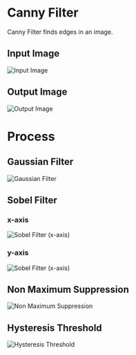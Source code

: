 # Canny Filter
Canny Filter finds edges in an image.
## Input Image
![Input Image](lenna.png)
## Output Image
![Output Image](result/Canny-Filtered-Image.jpg)

# Process
## Gaussian Filter
![Gaussian Filter](result/Gaussian-Filtered-Image.jpg)
## Sobel Filter
### x-axis
![Sobel Filter (x-axis)](result/Sobel-Filtered-Image(x-axis).jpg)
### y-axis
![Sobel Filter (x-axis)](result/Sobel-Filtered-Image(x-axis).jpg)
## Non Maximum Suppression
![Non Maximum Suppression](result/Non-Maximum-Suppression-Image.jpg)
## Hysteresis Threshold
![Hysteresis Threshold](result/Canny-Filtered-Image.jpg)